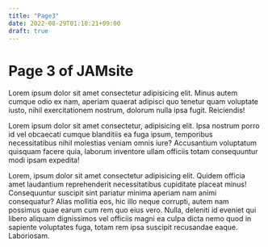 ```yaml
---
title: "Page3"
date: 2022-08-29T01:10:21+09:00
draft: true
---
```


# Page 3 of JAMsite

Lorem ipsum dolor sit amet consectetur adipisicing elit. Minus autem cumque odio ex nam, aperiam quaerat adipisci quo tenetur quam voluptate iusto, nihil exercitationem nostrum, dolorum nulla ipsa fugit. Reiciendis!

Lorem ipsum dolor sit amet consectetur, adipisicing elit. Ipsa nostrum porro id vel obcaecati cumque blanditiis ea fuga ipsum, temporibus necessitatibus nihil molestias veniam omnis iure? Accusantium voluptatum quisquam facere quia, laborum inventore ullam officiis totam consequuntur modi ipsam expedita!

Lorem, ipsum dolor sit amet consectetur adipisicing elit. Quidem officia amet laudantium reprehenderit necessitatibus cupiditate placeat minus! Consequuntur suscipit sint pariatur minima aperiam nam animi consequatur? Alias mollitia eos, hic illo neque corrupti, autem nam possimus quae earum cum rem quo eius vero. Nulla, deleniti id eveniet qui libero aliquam dignissimos vel officiis magni ea culpa dicta nemo quod in sapiente voluptates fuga, totam rem ipsa suscipit recusandae eaque. Laboriosam.